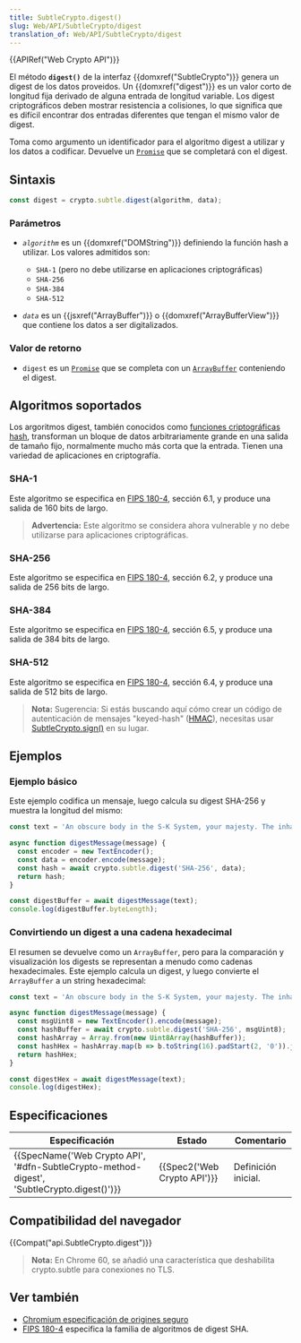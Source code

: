 ```yaml
---
title: SubtleCrypto.digest()
slug: Web/API/SubtleCrypto/digest
translation_of: Web/API/SubtleCrypto/digest
---
```

{{APIRef("Web Crypto API")}}

El método **`digest()`** de la interfaz {{domxref("SubtleCrypto")}} genera un digest de los datos proveidos. Un {{domxref("digest")}} es un valor corto de longitud fija derivado de alguna entrada de longitud variable. Los digest criptográficos deben mostrar resistencia a colisiones, lo que significa que es difícil encontrar dos entradas diferentes que tengan el mismo valor de digest.

Toma como argumento un identificador para el algoritmo digest a utilizar y los datos a codificar. Devuelve un [`Promise`](/es/docs/Web/JavaScript/Reference/Global_Objects/Promise) que se completará con el digest.

## Sintaxis

```js
const digest = crypto.subtle.digest(algorithm, data);
```

### Parámetros

- _`algorithm`_ es un {{domxref("DOMString")}} definiendo la función hash a utilizar. Los valores admitidos son:

  - `SHA-1` (pero no debe utilizarse en aplicaciones criptográficas)
  - `SHA-256`
  - `SHA-384`
  - `SHA-512`

- _`data`_ es un {{jsxref("ArrayBuffer")}} o {{domxref("ArrayBufferView")}} que contiene los datos a ser digitalizados.

### Valor de retorno

- `digest` es un [`Promise`](/es/docs/Web/JavaScript/Reference/Global_Objects/Promise) que se completa con un [`ArrayBuffer`](/es/docs/Web/JavaScript/Reference/Global_Objects/ArrayBuffer) conteniendo el digest.

## Algoritmos soportados

Los argoritmos digest, también conocidos como [funciones criptográficas hash](/es/docs/Glossary/Cryptographic_hash_function), transforman un bloque de datos arbitrariamente grande en una salida de tamaño fijo, normalmente mucho más corta que la entrada. Tienen una variedad de aplicaciones en criptografía.

### SHA-1

Este algoritmo se especifica en [FIPS 180-4](https://nvlpubs.nist.gov/nistpubs/FIPS/NIST.FIPS.180-4.pdf), sección 6.1, y produce una salida de 160 bits de largo.

> **Advertencia:** Este algoritmo se considera ahora vulnerable y no debe utilizarse para aplicaciones criptográficas.

### SHA-256

Este algoritmo se especifica en [FIPS 180-4](https://nvlpubs.nist.gov/nistpubs/FIPS/NIST.FIPS.180-4.pdf), sección 6.2, y produce una salida de 256 bits de largo.

### SHA-384

Este algoritmo se especifica en [FIPS 180-4](https://nvlpubs.nist.gov/nistpubs/FIPS/NIST.FIPS.180-4.pdf), sección 6.5, y produce una salida de 384 bits de largo.

### SHA-512

Este algoritmo se especifica en [FIPS 180-4](https://nvlpubs.nist.gov/nistpubs/FIPS/NIST.FIPS.180-4.pdf), sección 6.4, y produce una salida de 512 bits de largo.

> **Nota:** Sugerencia: Si estás buscando aquí cómo crear un código de autenticación de mensajes "keyed-hash" ([HMAC](/es/docs/Glossary/HMAC)), necesitas usar [SubtleCrypto.sign()](/es/docs/Web/API/SubtleCrypto/sign#HMAC) en su lugar.

## Ejemplos

### Ejemplo básico

Este ejemplo codifica un mensaje, luego calcula su digest SHA-256 y muestra la longitud del mismo:

```js
const text = 'An obscure body in the S-K System, your majesty. The inhabitants refer to it as the planet Earth.';

async function digestMessage(message) {
  const encoder = new TextEncoder();
  const data = encoder.encode(message);
  const hash = await crypto.subtle.digest('SHA-256', data);
  return hash;
}

const digestBuffer = await digestMessage(text);
console.log(digestBuffer.byteLength);
```

### Convirtiendo un digest a una cadena hexadecimal

El resumen se devuelve como un `ArrayBuffer`, pero para la comparación y visualización los digests se representan a menudo como cadenas hexadecimales. Este ejemplo calcula un digest, y luego convierte el `ArrayBuffer` a un string hexadecimal:

```js
const text = 'An obscure body in the S-K System, your majesty. The inhabitants refer to it as the planet Earth.';

async function digestMessage(message) {
  const msgUint8 = new TextEncoder().encode(message);                           // encode as (utf-8) Uint8Array
  const hashBuffer = await crypto.subtle.digest('SHA-256', msgUint8);           // hash the message
  const hashArray = Array.from(new Uint8Array(hashBuffer));                     // convert buffer to byte array
  const hashHex = hashArray.map(b => b.toString(16).padStart(2, '0')).join(''); // convert bytes to hex string
  return hashHex;
}

const digestHex = await digestMessage(text);
console.log(digestHex);
```

## Especificaciones

| Especificación                                                                                                           | Estado                               | Comentario          |
| ------------------------------------------------------------------------------------------------------------------------ | ------------------------------------ | ------------------- |
| {{SpecName('Web Crypto API', '#dfn-SubtleCrypto-method-digest', 'SubtleCrypto.digest()')}} | {{Spec2('Web Crypto API')}} | Definición inicial. |

## Compatibilidad del navegador

{{Compat("api.SubtleCrypto.digest")}}

> **Nota:** En Chrome 60, se añadió una característica que deshabilita crypto.subtle para conexiones no TLS.

## Ver también

- [Chromium especificación de origines seguro](https://www.chromium.org/Home/chromium-security/prefer-secure-origins-for-powerful-new-features)
- [FIPS 180-4](https://nvlpubs.nist.gov/nistpubs/FIPS/NIST.FIPS.180-4.pdf) especifica la familia de algoritmos de digest SHA.
